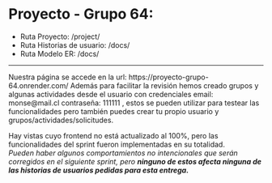 # Proyecto - Grupo 64:

- Ruta Proyecto: /project/
- Ruta Historias de usuario: /docs/
- Ruta Modelo ER: /docs/

<hr>
Nuestra página se accede en la url: https://proyecto-grupo-64.onrender.com/
Además para facilitar la revisión hemos creado grupos y algunas actividades desde el usuario con credenciales email: monse@mail.cl contraseña: 111111 , estos se pueden utilizar para testear las funcionalidades pero también puedes crear tu propio usuario y grupos/actividades/solicitudes. 

Hay vistas cuyo frontend no está actualizado al 100%, pero las funcionalidades del sprint fueron implementadas en su totalidad. 
<br>
<i> Pueden haber algunos comportamientos no intencionales que serán corregidos en el siguiente sprint, pero <b> ninguno de estos afecta ninguna de las historias de usuarios pedidas para esta entrega.</i></b>
